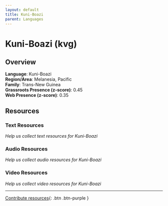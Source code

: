 ```yaml
---
layout: default
title: Kuni-Boazi
parent: Languages
---
```


# Kuni-Boazi (kvg)

## Overview

**Language**: Kuni-Boazi  
**Region/Area**: Melanesia, Pacific  
**Family**: Trans-New Guinea  
**Grassroots Presence (z-score)**: 0.45  
**Web Presence (z-score)**: 0.35  

## Resources

### Text Resources
*Help us collect text resources for Kuni-Boazi*

### Audio Resources
*Help us collect audio resources for Kuni-Boazi*

### Video Resources
*Help us collect video resources for Kuni-Boazi*

---

[Contribute resources](https://forms.office.com/e/1SfLJx3u1r){: .btn .btn-purple }
